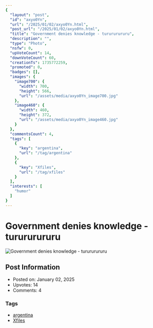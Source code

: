 ```yaml
---
{
  "layout": "post",
  "id": "axyo0Yn",
  "url": "/2025/01/02/axyo0Yn.html",
  "post_url": "/2025/01/02/axyo0Yn.html",
  "title": "Government denies knowledge - turururururu",
  "description": "",
  "type": "Photo",
  "nsfw": 0,
  "upVoteCount": 14,
  "downVoteCount": 60,
  "creationTs": 1735772259,
  "promoted": 0,
  "badges": [],
  "images": {
    "image700": {
      "width": 700,
      "height": 566,
      "url": "/assets/media/axyo0Yn_image700.jpg"
    },
    "image460": {
      "width": 460,
      "height": 372,
      "url": "/assets/media/axyo0Yn_image460.jpg"
    }
  },
  "commentsCount": 4,
  "tags": [
    {
      "key": "argentina",
      "url": "/tag/argentina"
    },
    {
      "key": "Xfiles",
      "url": "/tag/xfiles"
    }
  ],
  "interests": [
    "humor"
  ]
}
---
```


# Government denies knowledge - turururururu

![Government denies knowledge - turururururu](/assets/media/axyo0Yn_image700.jpg)

## Post Information

- Posted on: January 02, 2025
- Upvotes: 14
- Comments: 4

### Tags

- [argentina](/tag/argentina)
- [Xfiles](/tag/Xfiles)
